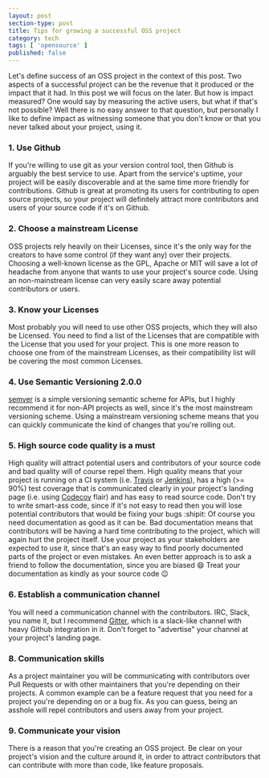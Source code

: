 ```yaml
---
layout: post
section-type: post
title: Tips for growing a successful OSS project
category: tech
tags: [ 'opensource' ]
published: false
---
```


Let's define success of an OSS project in the context of this post.
Two aspects of a successful project can be the revenue that it produced or the
impact that it had.
In this post we will focus on the later.
But how is impact measured?
One would say by measuring the active users, but what if that's not possible?
Well there is no easy answer to that question, but personally I like to define impact
as witnessing someone that you don't know or that you never talked about your project, using it.

###  1. Use Github

If you're willing to use git as your version control tool, then Github is arguably the best service to use.
Apart from the service's uptime, your project will be easily discoverable and at the same time more friendly for contributions.
Github is great at promoting its users for contributing to open source projects, so your project will definitely attract more contributors and users of your source code if it's on Github.

###  2. Choose a mainstream License

OSS projects rely heavily on their Licenses, since it's the only way for the creators to have some control (if they want any) over their projects.
Choosing a well-known license as the GPL, Apache or MIT will save a lot of headache from anyone that wants to use your project's source code.
Using an non-mainstream license can very easily scare away potential contributors or users.

###  3. Know your Licenses

Most probably you will need to use other OSS projects, which they will also be Licensed.
You need to find a list of the Licenses that are compatible with the License that you used for your project.
This is one more reason to choose one from of the mainstream Licenses, as their compatibility list will be covering the most common Licenses.

###  4. Use Semantic Versioning 2.0.0

[semver](http://semver.org/) is a simple versioning semantic scheme for APIs, but
I highly recommend it for non-API projects as well, since it's the most mainstream versioning scheme.
Using a mainstream versioning scheme means that you can quickly communicate the kind of changes that you're rolling out.

###  5. High source code quality is a must

High quality will attract potential users and contributors of your source code and bad quality will of course repel them.
High quality means that your project is running on a CI system (i.e. [Travis](https://travis-ci.org/) or [Jenkins](https://jenkins.io)), has a high (>= 90%) test coverage that is communicated clearly in your project's landing page (i.e. using [Codecov](http://codecov.io/) flair) and has easy to read source code.
Don't try to write smart-ass code, since if it's not easy to read then you will lose potential contributors that would be fixing your bugs :shipit:
Of course you need documentation as good as it can be.
Bad documentation means that contributors will be having a hard time contributing to the project, which will again hurt the project itself.
Use your project as your stakeholders are expected to use it, since that's an easy way to find poorly documented parts of the project or even mistakes.
An even better approach is to ask a friend to follow the documentation, since you are biased :smile:
Treat your documentation as kindly as your source code :wink:

###  6. Establish a communication channel

You will need a communication channel with the contributors.
IRC, Slack, you name it, but I recommend [Gitter](http://gitter.im/), which is a slack-like channel
with heavy Github integration in it.
Don't forget to "advertise" your channel at your project's landing page.

###  8. Communication skills

As a project maintainer you will be communicating with contributors over Pull Requests or with other maintainers that you're depending on their projects.
A common example can be a feature request that you need for a project you're depending on or a bug fix.
As you can guess, being an asshole will repel contributors and users away from your project.

###  9. Communicate your vision

There is a reason that you're creating an OSS project.
Be clear on your project's vision and the culture around it, in order to attract contributors that can contribute with more than code, like feature proposals.
